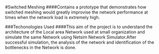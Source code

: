 #Switched Meshing
####Contains a prototype that demonstrates how switched meshing would greatly improvise the network performance at times when the network load is extremely high.

###Techonologies Used
####This aim of the project is to understand the architecture of the Local area Network used at small organization and simulate the same Network using Netsim Network Simulator.After successful simulation, the analysis of the network and identification of the bottlenecks in the Network is done.

